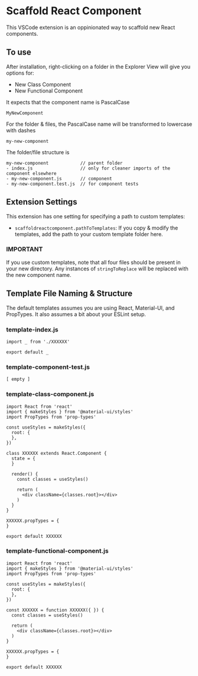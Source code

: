 # Scaffold React Component

This VSCode extension is an oppinionated way to scaffold new React components.

## To use

After installation, right-clicking on a folder in the Explorer View will give you options for:

- New Class Component
- New Functional Component

It expects that the component name is PascalCase

`MyNewComponent`

For the folder & files, the PascalCase name will be transformed to lowercase with dashes

`my-new-component`

The folder/file structure is

```
my-new-component            // parent folder
- index.js                  // only for cleaner imports of the component elsewhere
- my-new-component.js       // component
- my-new-component.test.js  // for component tests
```

## Extension Settings

This extension has one setting for specifying a path to custom templates:

* `scaffoldreactcomponent.pathToTemplates`: If you copy & modify the templates, add the path to your custom template folder here.

### IMPORTANT

If you use custom templates, note that all four files should be present in your new directory.
Any instances of `stringToReplace` will be replaced with the new component name.

## Template File Naming & Structure

The default templates assumes you are using React, Material-UI, and PropTypes. It also assumes a bit about your ESLint setup.

### template-index.js

```
import _ from './XXXXXX'

export default _
```

### template-component-test.js

```
[ empty ]
```

### template-class-component.js

```
import React from 'react'
import { makeStyles } from '@material-ui/styles'
import PropTypes from 'prop-types'

const useStyles = makeStyles({
  root: {
  },
})

class XXXXXX extends React.Component {
  state = {
  }

  render() {
    const classes = useStyles()
  
    return (
      <div className={classes.root}></div>
    )
  }
}

XXXXXX.propTypes = {
}

export default XXXXXX
```

### template-functional-component.js

```
import React from 'react'
import { makeStyles } from '@material-ui/styles'
import PropTypes from 'prop-types'

const useStyles = makeStyles({
  root: {
  },
})

const XXXXXX = function XXXXXX({ }) {
  const classes = useStyles()

  return (
    <div className={classes.root}></div>
  )
}

XXXXXX.propTypes = {
}

export default XXXXXX
```
